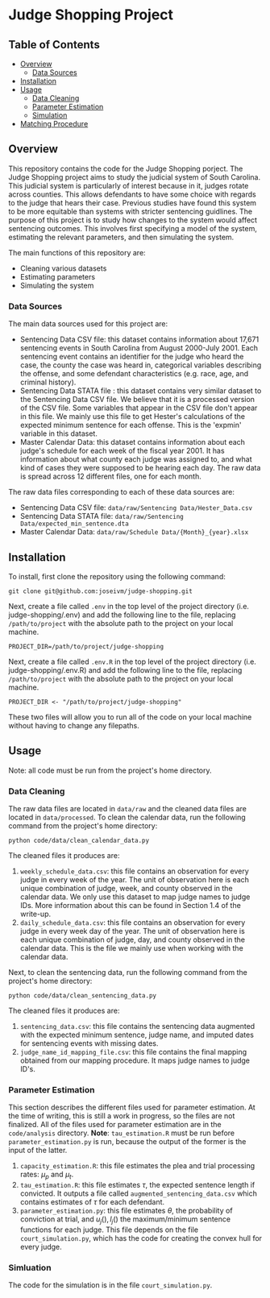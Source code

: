 # Judge Shopping Project

## Table of Contents
- [Overview](#overview)
  - [Data Sources](#data-sources)
- [Installation](#installation)
- [Usage](#usage)
  - [Data Cleaning](#data-cleaning)
  - [Parameter Estimation](#parameter-estimation)
  - [Simulation](#simulation)
- [Matching Procedure](#matching-procedure)

## <a name="overview"/> Overview

This repository contains the code for the Judge Shopping porject. The Judge Shopping project
aims to study the judicial system of South Carolina. This judicial system is particularly of interest because in it, judges rotate across counties. This allows defendants to have some choice with regards to the judge that hears their case. Previous studies have found this system to be more equitable than systems with stricter sentencing guidlines. The purpose of this project is to study how changes to the system would affect sentencing outcomes.  This involves first specifying a model of the system, estimating the relevant parameters, and then simulating the system. 

The main functions of this repository are:
- Cleaning various datasets
- Estimating parameters
- Simulating the system

### <a name="data-sources"/> Data Sources

The main data sources used for this project are:

- Sentencing Data CSV file: this dataset contains information about 17,671 sentencing events in South Carolina from August 2000-July 2001. Each sentencing event contains an identifier for the judge who heard the case, the county the case was heard in, categorical variables describing the offense, and some defendant characteristics (e.g. race, age, and criminal history).
- Sentencing Data STATA file : this dataset contains very similar dataset to the Sentencing Data CSV file. We believe that it is a processed version of the CSV file. Some variables that appear in the CSV file don't appear in this file. We mainly use this file to get Hester's calculations of the expected minimum sentence for each offense. This is the 'expmin' variable in this dataset. 
- Master Calendar Data: this dataset contains information about each judge's schedule for each week of the fiscal year 2001. It has information about what county each judge was assigned to, and what kind of cases they were supposed to be hearing each day. The raw data is spread across 12 different files, one for each month. 

The raw data files corresponding to each of these data sources are:

- Sentencing Data CSV file: `data/raw/Sentencing Data/Hester_Data.csv`
- Sentencing Data STATA file: `data/raw/Sentencing Data/expected_min_sentence.dta`
- Master Calendar Data: `data/raw/Schedule Data/{Month}_{year}.xlsx`

## <a name="installation"/> Installation

To install, first clone the repository using the following command:

```
git clone git@github.com:joseivm/judge-shopping.git
```

Next, create a file called `.env` in the top level of the project directory (i.e. judge-shopping/.env) and add the following line to the file, replacing `/path/to/project` with the absolute path to the project on your local machine.

```
PROJECT_DIR=/path/to/project/judge-shopping
```

Next, create a file called `.env.R` in the top level of the project directory (i.e. judge-shopping/.env.R) and add the following line to the file, replacing `/path/to/project` with the absolute path to the project on your local machine.

```
PROJECT_DIR <- "/path/to/project/judge-shopping"
```

These two files will allow you to run all of the code on your local machine without having to change any filepaths. 

## <a name="usage"/> Usage
Note: all code must be run from the project's home directory.


### <a name="data-cleaning"/> Data Cleaning

The raw data files are located in `data/raw` and the cleaned data files are located in `data/processed`. To clean
the calendar data, run the following command from the project's home directory:

```
python code/data/clean_calendar_data.py
```

The cleaned files it produces are:

1. `weekly_schedule_data.csv`: this file contains an observation for every judge in every week of the year. The unit of observation here is each unique combination of judge, week, and county observed in the calendar data. We only use this dataset to map judge names to judge IDs. More information about this can be found in Section 1.4 of the write-up.
2. `daily_schedule_data.csv`: this file contains an observation for every judge in every week day of the year. The unit of observation here is each unique combination of judge, day, and county observed in the calendar data. This is the file we mainly use when working with the calendar data. 

Next, to clean the sentencing data, run the following command from the project's home directory:

```
python code/data/clean_sentencing_data.py
```

The cleaned files it produces are:

1. `sentencing_data.csv`: this file contains the sentencing data augmented with the expected minimum sentence, judge name, and imputed dates for sentencing events with missing dates. 
2. `judge_name_id_mapping_file.csv`: this file contains the final mapping obtained from our mapping procedure. It maps judge names to judge ID's.  

### <a name="parameter-estimation"/> Parameter Estimation

This section describes the different files used for parameter estimation. At the time of writing, this is still a work in progress, so the files are not finalized. All of the files used for parameter estimation are in the `code/analysis` directory. **Note**: `tau_estimation.R` must be run before `parameter_estimation.py` is run, because the output of the former is the input of the latter. 

1. `capacity_estimation.R`: this file estimates the plea and trial processing rates: $\mu_p$ and $\mu_t$.
2. `tau_estimation.R`: this file estimates $\tau$, the expected sentence length if convicted. It outputs a file called `augmented_sentencing_data.csv` which contains estimates of $\tau$ for each defendant. 
3. `parameter_estimation.py`: this file estimates $\theta$, the probability of conviction at trial, and $u_j(),l_j()$ the maximum/minimum sentence functions for each judge. This file depends on the file `court_simulation.py`, which has the code for creating the convex hull for every judge. 

### <a name="matching"/> Simluation

The code for the simulation is in the file `court_simulation.py`. 
